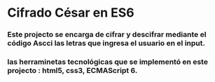 # Cifrado César en ES6

### Este projecto se encarga de cifrar y descifrar mediante el código Ascci las letras que ingresa el usuario en el input.

### las herraminetas tecnológicas que se implementó en este projecto : html5, css3, ECMAScript 6.